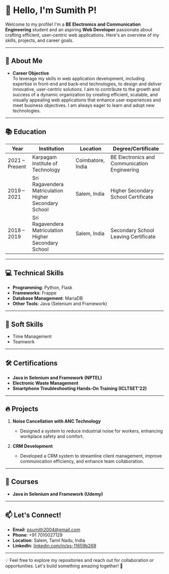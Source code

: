 # 👋 Hello, I'm Sumith P!

Welcome to my profile! I'm a **BE Electronics and Communication Engineering** student and an aspiring **Web Developer** passionate about crafting efficient, user-centric web applications. Here's an overview of my skills, projects, and career goals.

---

## 🚀 About Me

- **Career Objective**  
  To leverage my skills in web application development, including expertise in front-end and back-end technologies, to design and deliver innovative, user-centric solutions. I aim to contribute to the growth and success of a dynamic organization by creating efficient, scalable, and visually appealing web applications that enhance user experiences and meet business objectives. I am always eager to learn and adopt new technologies.

---

## 📚 Education

| Year         | Institution                                         | Location               | Degree/Certificate                                       |
|--------------|-----------------------------------------------------|------------------------|---------------------------------------------------------|
| 2021 – Present | Karpagam Institute of Technology                  | Coimbatore, India      | BE Electronics and Communication Engineering            |
| 2019 – 2021   | Sri Ragavendera Matriculation Higher Secondary School | Salem, India          | Higher Secondary School Certificate                    |
| 2018 – 2019   | Sri Ragavendera Matriculation Higher Secondary School | Salem, India          | Secondary School Leaving Certificate                   |

---

## 💻 Technical Skills

- **Programming**: Python, Flask
- **Frameworks**: Frappe
- **Database Management**: MariaDB
- **Other Tools**: Java (Selenium and Framework)

---

## 🌟 Soft Skills

- Time Management  
- Teamwork  

---

## 🛠️ Certifications

- **Java in Selenium and Framework (NPTEL)**  
- **Electronic Waste Management**  
- **Smartphone Troubleshooting Hands-On Training (ICLTSET'22)**  

---

## 🔥 Projects

1. **Noise Cancellation with ANC Technology**  
   - Designed a system to reduce industrial noise for workers, enhancing workplace safety and comfort.

2. **CRM Development**  
   - Developed a CRM system to streamline client management, improve communication efficiency, and enhance team collaboration.

---

## 📜 Courses

- **Java in Selenium and Framework (Udemy)**

---

## 📫 Let's Connect!

- **Email**: [psumith2004@gmail.com](mailto:psumith2004@gmail.com)  
- **Phone**: +91 7010027129  
- **Location**: Salem, Tamil Nadu, India  
- **LinkedIn**: [linkedin.com/in/ps-11659b269](https://linkedin.com/in/ps-11659b269)

---

💡 Feel free to explore my repositories and reach out for collaboration or opportunities. Let's build something amazing together! 🚀
